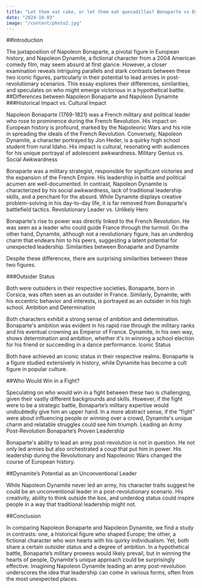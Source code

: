 ```yaml
---
title: "Let them eat cake, or let them eat quesadillas? Bonaparte vs Dynamite"
date: "2024-10-03"
image: "/content/photo2.jpg"
---
```


##Introduction

The juxtaposition of Napoleon Bonaparte, a pivotal figure in European history, and Napoleon Dynamite, a fictional character from a 2004 American comedy film, may seem absurd at first glance. However, a closer examination reveals intriguing parallels and stark contrasts between these two iconic figures, particularly in their potential to lead armies in post-revolutionary scenarios. This essay explores their differences, similarities, and speculates on who might emerge victorious in a hypothetical battle.
##Differences between Napoleon Bonaparte and Napoleon Dynamite
###Historical Impact vs. Cultural Impact

Napoleon Bonaparte (1769-1821) was a French military and political leader who rose to prominence during the French Revolution. His impact on European history is profound, marked by the Napoleonic Wars and his role in spreading the ideals of the French Revolution. Conversely, Napoleon Dynamite, a character portrayed by Jon Heder, is a quirky high school student from rural Idaho. His impact is cultural, resonating with audiences for his unique portrayal of adolescent awkwardness.
Military Genius vs. Social Awkwardness

Bonaparte was a military strategist, responsible for significant victories and the expansion of the French Empire. His leadership in battle and political acumen are well-documented. In contrast, Napoleon Dynamite is characterized by his social awkwardness, lack of traditional leadership skills, and a penchant for the absurd. While Dynamite displays creative problem-solving in his day-to-day life, it is far removed from Bonaparte's battlefield tactics.
Revolutionary Leader vs. Unlikely Hero

Bonaparte's rise to power was directly linked to the French Revolution. He was seen as a leader who could guide France through the turmoil. On the other hand, Dynamite, although not a revolutionary figure, has an underdog charm that endears him to his peers, suggesting a latent potential for unexpected leadership.
Similarities between Bonaparte and Dynamite

Despite these differences, there are surprising similarities between these two figures.

###Outsider Status

Both were outsiders in their respective societies. Bonaparte, born in Corsica, was often seen as an outsider in France. Similarly, Dynamite, with his eccentric behavior and interests, is portrayed as an outsider in his high school.
Ambition and Determination

Both characters exhibit a strong sense of ambition and determination. Bonaparte's ambition was evident in his rapid rise through the military ranks and his eventual crowning as Emperor of France. Dynamite, in his own way, shows determination and ambition, whether it's in winning a school election for his friend or succeeding in a dance performance.
Iconic Status

Both have achieved an iconic status in their respective realms. Bonaparte is a figure studied extensively in history, while Dynamite has become a cult figure in popular culture.

##Who Would Win in a Fight?

Speculating on who would win in a fight between these two is challenging, given their vastly different backgrounds and skills. However, if the fight were to be a strategic battle, Bonaparte’s military expertise would undoubtedly give him an upper hand. In a more abstract sense, if the "fight" were about influencing people or winning over a crowd, Dynamite's unique charm and relatable struggles could see him triumph.
Leading an Army Post-Revolution
Bonaparte’s Proven Leadership

Bonaparte's ability to lead an army post-revolution is not in question. He not only led armies but also orchestrated a coup that put him in power. His leadership during the Revolutionary and Napoleonic Wars changed the course of European history.

##Dynamite’s Potential as an Unconventional Leader

While Napoleon Dynamite never led an army, his character traits suggest he could be an unconventional leader in a post-revolutionary scenario. His creativity, ability to think outside the box, and underdog status could inspire people in a way that traditional leadership might not.

##Conclusion

In comparing Napoleon Bonaparte and Napoleon Dynamite, we find a study in contrasts: one, a historical figure who shaped Europe; the other, a fictional character who won hearts with his quirky individualism. Yet, both share a certain outsider status and a degree of ambition. In a hypothetical battle, Bonaparte’s military prowess would likely prevail, but in winning the hearts of people, Dynamite's unique approach could be surprisingly effective. Imagining Napoleon Dynamite leading an army post-revolution underscores the idea that leadership can come in various forms, often from the most unexpected places.